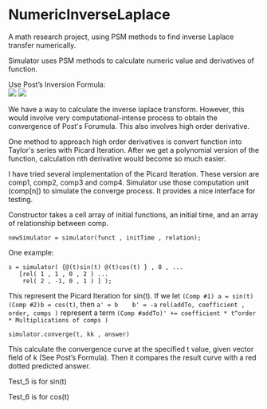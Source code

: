 # NumericInverseLaplace
A math research project, using PSM methods to find inverse Laplace transfer numerically.

Simulator uses PSM methods to calculate numeric value and derivatives of function.

Use Post’s Inversion Formula:
<br>
<img src='https://raw.githubusercontent.com/fredzqm/laplace/master/paper/postsFormula.png'>
<img src='https://raw.githubusercontent.com/fredzqm/laplace/master/paper/postsFormulaPremise.png'>

We have a way to calculate the inverse laplace transform. However, this would involve very computational-intense process to obtain the convergence of Post's Forumula. This also involves high order derivative.

One method to approach high order derivatives is convert function into Taylor's series with Picard Iteration.
After we get a polynomial version of the function, calculation nth derivative would become so much easier.

I have tried several implementation of the Picard Iteration. These version are comp1, comp2, comp3 and comp4.
Simulator use those computation unit (comp[n]) to simulate the converge process. It provides a nice interface for testing.

Constructor takes a cell array of initial functions, an initial time, and an array of relationship between comp.
```
newSimulator = simulator(funct , initTime , relation);
```
One example:
```
s = simulator( {@(t)sin(t) @(t)cos(t) } , 0 , ...
   [rel( 1 , 1 , 0 , 2 ) ...
    rel( 2 , -1, 0 , 1 ) ] );
```
This represent the Picard Iteration for sin(t). If we let `(Comp #1) a = sin(t)  (Comp #2)b = cos(t)`, then `a' = b    b' = -a`
``rel(addTo, coefficient , order, comps )`` represent a term ``(Comp #addTo)' += coefficient * t^order * Multiplications of comps )``

```
simulator.converge(t, kk , answer)
```
This calculate the convergence curve at the specified t value, given vector field of k (See Post’s Formula).
Then it compares the result curve with a red dotted predicted answer.

Test_5 is for sin(t)

Test_6 is for cos(t)
